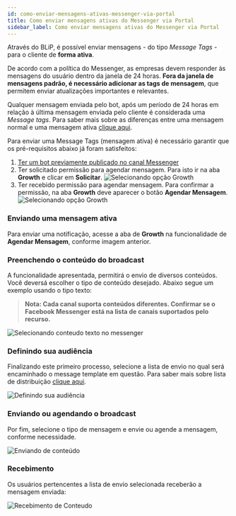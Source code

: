 ```yaml
---
id: como-enviar-mensagens-ativas-messenger-via-portal
title: Como enviar mensagens ativas do Messenger via Portal
sidebar_label: Como enviar mensagens ativas do Messenger via Portal
---
```


Através do BLiP, é possível enviar mensagens - do tipo *Message Tags* - para o cliente de **forma ativa**.

De acordo com a política do Messenger, as empresas devem responder às mensagens do usuário dentro da janela de 24 horas. **Fora da janela de mensagens padrão, é necessário adicionar as tags de mensagem**, que permitem enviar atualizações importantes e relevantes.

Qualquer mensagem enviada pelo bot, após um período de 24 horas em relação à última mensagem enviada pelo cliente é considerada uma *Message tags*. Para saber mais sobre as diferenças entre uma mensagem normal e uma mensagem ativa [clique aqui](https://help.blip.ai/docs/general/politica-de-violacao-mensagens/#mensagens-de-respostas). 

Para enviar uma Message Tags (mensagem ativa) é necessário garantir que os pré-requisitos abaixo já foram satisfeitos:

1. [Ter um bot previamente publicado no canal Messenger](/docs/channels/whatsapp/publicando-bot-no-whatsapp)
2.  Ter solicitado permissão para agendar mensagem. Para isto ir na aba **Growth** e clicar em **Solicitar**.
![Selecionando opção Growth](/img/channels/messenger/mensagem-ativa-1.png)
3.  Ter recebido permissão para agendar mensagem. Para confirmar a permissão, na aba **Growth** deve aparecer o botão **Agendar Mensagem**.
![Selecionando opção Growth](/img/channels/messenger/mensagem-ativa-2.png)




### Enviando uma mensagem ativa

Para enviar uma notificação, acesse a aba de **Growth** na funcionalidade de **Agendar Mensagem**, conforme imagem anterior.

### Preenchendo o conteúdo do broadcast 

A funcionalidade apresentada, permitirá o envio de diversos conteúdos. Você deversá escolher o tipo de conteúdo desejado. Abaixo segue um exemplo usando o tipo texto:

> **Nota: Cada canal suporta conteúdos diferentes. Confirmar se o Facebook Messenger está na lista de canais suportados pelo recurso.** 

![Selecionando conteudo texto no messenger](/img/channels/messenger/mensagem-ativa-3.png)


### Definindo sua audiência

Finalizando este primeiro processo, selecione a lista de envio no qual será encaminhado o message template em questão. Para saber mais sobre lista de distribuição [clique aqui](http://help.blip.ai/docs/en/builder/o-que-sao-listas-de-distribuicao/).

![Definindo sua audiência](/img/channels/messenger/mensagem-ativa-5.png)

### Enviando ou agendando o broadcast 

Por fim, selecione o tipo de mensagem e envie ou agende a mensagem, conforme necessidade.

![Enviando de conteúdo](/img/channels/messenger/mensagem-ativa-6.png)

### Recebimento 

Os usuários pertencentes a lista de envio selecionada receberão a mensagem enviada: 

![Recebimento de Conteudo](/img/channels/messenger/mensagem-ativa-7.png)

<!-- Rating frame -->
<script type="text/javascript" src="/scripts/rating.js"></script>